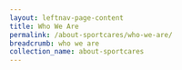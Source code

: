 ```yaml
---
layout: leftnav-page-content
title: Who We Are
permalink: /about-sportcares/who-we-are/
breadcrumb: who we are
collection_name: about-sportcares
---
```

